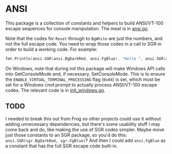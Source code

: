 # ANSI

This package is a collection of constants and helpers to build ANSI/VT-100 escape sequences for console manipulation. The meat is in [ansi.go](./ansi.go).

Note that the codes for `Reset` through to `BgWhite` are just the numbers, and not the full escape code. You need to wrap those codes in a call to SGR in order to build a working code. For example:

```go
fmt.Println(ansi.SGR(ansi.BgDarkRed, ansi.FgBlue), "Hello ", ansi.SGR(ansi.FsGreen), "World!", ansi.SGR(ansi.Reset))
```

On Windows, note that during init this package will make Windows API calls into GetConsoleMode and, if necessary, SetConsoleMode. This is to ensure the `ENABLE_VIRTUAL_TERMINAL_PROCESSING` flag (`0x04`) is set, which must be set for a Windows cmd prompt to actually process ANSI/VT-100 escape codes. The relevant code is in [init_windows.go](./init_windows.go).

## TODO

I needed to break this out from Frog so other projects could use it without adding unnecessary dependencies, but there's some usability stuff I may come back and do, like making the use of SGR codes simpler. Maybe move just those constants to an SGR package, so you'd do this: `ansi.SGR(sgr.BgDarkRed, sgr.FgBlue)`? And then I could add `ansi.FgBlue` as a constant that has the full SGR escape code built-in.
